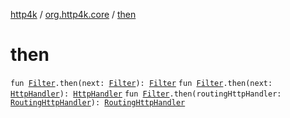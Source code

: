 [http4k](../index.md) / [org.http4k.core](index.md) / [then](./then.md)

# then

`fun `[`Filter`](-filter/index.md)`.then(next: `[`Filter`](-filter/index.md)`): `[`Filter`](-filter/index.md)
`fun `[`Filter`](-filter/index.md)`.then(next: `[`HttpHandler`](-http-handler.md)`): `[`HttpHandler`](-http-handler.md)
`fun `[`Filter`](-filter/index.md)`.then(routingHttpHandler: `[`RoutingHttpHandler`](../org.http4k.routing/-routing-http-handler/index.md)`): `[`RoutingHttpHandler`](../org.http4k.routing/-routing-http-handler/index.md)